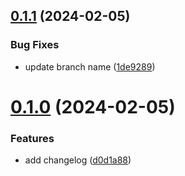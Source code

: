 ## [0.1.1](https://github.com/mattritter2003/greetings-ci/compare/v0.1.0...v0.1.1) (2024-02-05)


### Bug Fixes

* update branch name ([1de9289](https://github.com/mattritter2003/greetings-ci/commit/1de92892cfe7fc0285677538d38609e453637b0c))



# [0.1.0](https://github.com/mattritter2003/greetings-ci/compare/d0d1a88ea7f2b27a5a1faeb0899a0579920b1b3e...v0.1.0) (2024-02-05)


### Features

* add changelog ([d0d1a88](https://github.com/mattritter2003/greetings-ci/commit/d0d1a88ea7f2b27a5a1faeb0899a0579920b1b3e))



